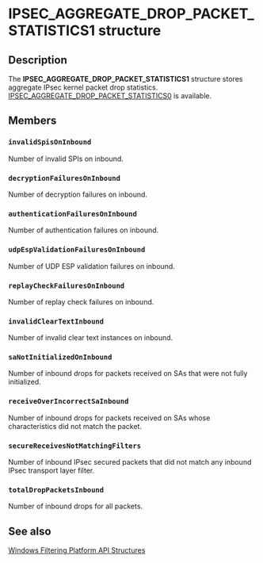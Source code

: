 # IPSEC_AGGREGATE_DROP_PACKET_STATISTICS1 structure

## Description

The **IPSEC_AGGREGATE_DROP_PACKET_STATISTICS1** structure stores aggregate IPsec kernel packet drop statistics.
[IPSEC_AGGREGATE_DROP_PACKET_STATISTICS0](https://learn.microsoft.com/windows/desktop/api/ipsectypes/ns-ipsectypes-ipsec_aggregate_drop_packet_statistics0) is available.

## Members

### `invalidSpisOnInbound`

Number of invalid SPIs on inbound.

### `decryptionFailuresOnInbound`

Number of decryption failures on inbound.

### `authenticationFailuresOnInbound`

Number of authentication failures on inbound.

### `udpEspValidationFailuresOnInbound`

Number of UDP ESP validation failures on inbound.

### `replayCheckFailuresOnInbound`

Number of replay check failures on inbound.

### `invalidClearTextInbound`

Number of invalid clear text instances on inbound.

### `saNotInitializedOnInbound`

Number of inbound drops for packets received on SAs that were not fully initialized.

### `receiveOverIncorrectSaInbound`

Number of inbound drops for packets received on SAs whose characteristics did not match the packet.

### `secureReceivesNotMatchingFilters`

Number of inbound IPsec secured packets that did not match any inbound IPsec transport layer filter.

### `totalDropPacketsInbound`

Number of inbound drops for all packets.

## See also

[Windows Filtering Platform API Structures](https://learn.microsoft.com/windows/desktop/FWP/fwp-structs)